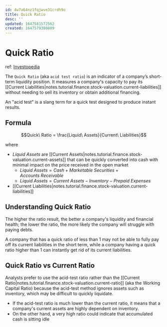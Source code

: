 ```yaml
---
id: 4w7a64nz1fqjwve31crdh9o
title: Quick Ratio
desc: ''
updated: 1647581572562
created: 1647579380809
---
```

# Quick Ratio
ref: [Investopedia](https://www.investopedia.com/terms/q/quickratio.asp)

The `Quick Ratio` (aka `acid test ratio`) is an indicator of a company’s short-term liquidity position. It measures a company's capacity to pay its [[Current Liabilities|notes.tutorial.finance.stock-valuation.current-liabilities]] without needing to sell its inventory or obtain additional financing.

An "acid test" is a slang term for a quick test designed to produce instant results.

## Formula

$$Quick\ Ratio = \frac{Liquid\ Assets}{Current\ Liabilities}$$

where
- $Liquid\ Assets$ are [[Current Assets|notes.tutorial.finance.stock-valuation.current-assets]] that can be quickly converted into cash with minimal impact on the price received in the open market
  - $Liquid\ Assets = Cash + Marketable\ Securities + Accounts\ Receivable$
  - $Liquid\ Assets = Current\ Assets - Inventory - Prepaid\ Expenses$
- [[Current Liabilities|notes.tutorial.finance.stock-valuation.current-liabilities]]

## Understanding Quick Ratio

The higher the ratio result, the better a company's liquidity and financial health; the lower the ratio, the more likely the company will struggle with paying debts.

A company that has a quick ratio of less than 1 may not be able to fully pay off its current liabilities in the short term, while a company having a quick ratio higher than 1 can instantly get rid of its current liabilities.

## Quick Ratio vs Current Ratio

Analysts prefer to use the acid-test ratio rather than the [[Current Ratio|notes.tutorial.finance.stock-valuation.current-ratio]] (aka the Working Capital Ratio) because the acid-test method ignores assets such as inventory, which may be difficult to quickly liquidate.

- If the acid-test ratio is much lower than the current ratio, it means that a company's current assets are highly dependent on inventory. 
- On the other hand, a very high ratio could indicate that accumulated cash is sitting idle
